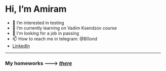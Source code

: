 # Hi, I’m Amiram

- 👀 I’m interested in testing
- 🌱 I’m currently learning on Vadim Ksendzov course
- 💞️ I'm looking for a job in passing
- 📫 How to reach me in telegram: @B0ond
-  [LinkedIn](https://www.linkedin.com/in/amiram-yalaltdinov-7375a8236/)

----
### My homeworks ---> *[there](https://github.com/B0ond/learn_place/tree/main/homework)*
